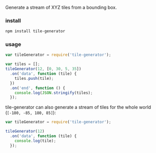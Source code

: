 Generate a stream of XYZ tiles from a bounding box.

### install
```sh
npm install tile-generator
```

### usage

```js
var tileGenerator = require('tile-generator');

var tiles = [];
tileGenerator(12, [0, 30, 5, 35])
  .on('data', function (tile) {
    tiles.push(tile);
  })
  .on('end', function () {
	console.log(JSON.stringify(tiles);
  });
```

tile-generator can also generate a stream of tiles for the whole world (`[-180, -85, 180, 85]`):

```js
var tileGenerator = require('tile-generator');

tileGenerator(12)
  .on('data', function (tile) {
  	console.log(tile);
  });
